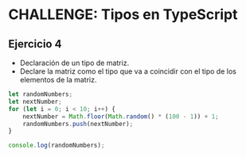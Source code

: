 # CHALLENGE: Tipos en TypeScript

## Ejercicio 4

- Declaración de un tipo de matriz.
- Declare la matriz como el tipo que va a coincidir con el tipo de los elementos de la matriz.

```javascript
let randomNumbers;
let nextNumber;
for (let i = 0; i < 10; i++) {
    nextNumber = Math.floor(Math.random() * (100 - 1)) + 1;
    randomNumbers.push(nextNumber);
}

console.log(randomNumbers);
```
